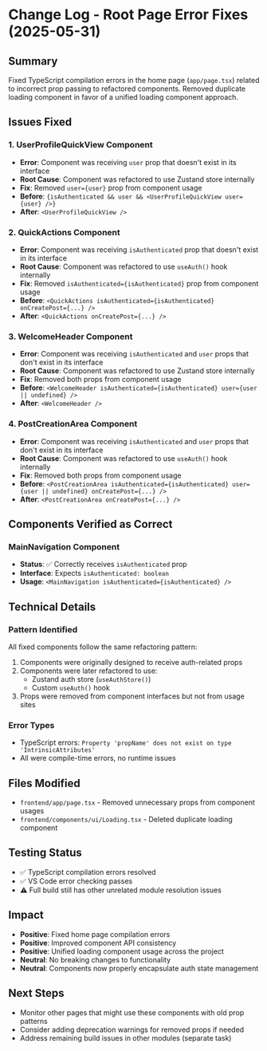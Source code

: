 # Change Log - Root Page Error Fixes (2025-05-31)

## Summary

Fixed TypeScript compilation errors in the home page (`app/page.tsx`) related to incorrect prop passing to refactored components. Removed duplicate loading component in favor of a unified loading component approach.

## Issues Fixed

### 1. UserProfileQuickView Component

- **Error**: Component was receiving `user` prop that doesn't exist in its interface
- **Root Cause**: Component was refactored to use Zustand store internally
- **Fix**: Removed `user={user}` prop from component usage
- **Before**: `{isAuthenticated && user && <UserProfileQuickView user={user} />}`
- **After**: `<UserProfileQuickView />`

### 2. QuickActions Component

- **Error**: Component was receiving `isAuthenticated` prop that doesn't exist in its interface
- **Root Cause**: Component was refactored to use `useAuth()` hook internally
- **Fix**: Removed `isAuthenticated={isAuthenticated}` prop from component usage
- **Before**: `<QuickActions isAuthenticated={isAuthenticated} onCreatePost={...} />`
- **After**: `<QuickActions onCreatePost={...} />`

### 3. WelcomeHeader Component

- **Error**: Component was receiving `isAuthenticated` and `user` props that don't exist in its interface
- **Root Cause**: Component was refactored to use Zustand store internally
- **Fix**: Removed both props from component usage
- **Before**: `<WelcomeHeader isAuthenticated={isAuthenticated} user={user || undefined} />`
- **After**: `<WelcomeHeader />`

### 4. PostCreationArea Component

- **Error**: Component was receiving `isAuthenticated` and `user` props that don't exist in its interface
- **Root Cause**: Component was refactored to use `useAuth()` hook internally
- **Fix**: Removed both props from component usage
- **Before**: `<PostCreationArea isAuthenticated={isAuthenticated} user={user || undefined} onCreatePost={...} />`
- **After**: `<PostCreationArea onCreatePost={...} />`

## Components Verified as Correct

### MainNavigation Component

- **Status**: ✅ Correctly receives `isAuthenticated` prop
- **Interface**: Expects `isAuthenticated: boolean`
- **Usage**: `<MainNavigation isAuthenticated={isAuthenticated} />`

## Technical Details

### Pattern Identified

All fixed components follow the same refactoring pattern:

1. Components were originally designed to receive auth-related props
2. Components were later refactored to use:
   - Zustand auth store (`useAuthStore()`)
   - Custom `useAuth()` hook
3. Props were removed from component interfaces but not from usage sites

### Error Types

- TypeScript errors: `Property 'propName' does not exist on type 'IntrinsicAttributes'`
- All were compile-time errors, no runtime issues

## Files Modified

- `frontend/app/page.tsx` - Removed unnecessary props from component usages
- `frontend/components/ui/Loading.tsx` - Deleted duplicate loading component

## Testing Status

- ✅ TypeScript compilation errors resolved
- ✅ VS Code error checking passes
- ⚠️ Full build still has other unrelated module resolution issues

## Impact

- **Positive**: Fixed home page compilation errors
- **Positive**: Improved component API consistency
- **Positive**: Unified loading component usage across the project
- **Neutral**: No breaking changes to functionality
- **Neutral**: Components now properly encapsulate auth state management

## Next Steps

- Monitor other pages that might use these components with old prop patterns
- Consider adding deprecation warnings for removed props if needed
- Address remaining build issues in other modules (separate task)
